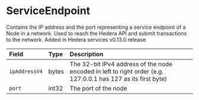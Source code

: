 # ServiceEndpoint

Contains the IP address and the port representing a service endpoint of a Node in a network. Used to reach the Hedera API and submit transactions to the network. Added in Hedera services v0.13.0 release.

| Field | Type | Description |
| :--- | :--- | :--- |
| `ipAddressV4` | bytes | The 32-bit IPv4 address of the node encoded in left to right order \(e.g. 127.0.0.1 has 127 as its first byte\) |
| `port` | int32 | The port of the node |



